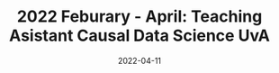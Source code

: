 ---
title: "2022 Feburary - April: Teaching Asistant Causal Data Science UvA"

date: "2022-04-11"

---